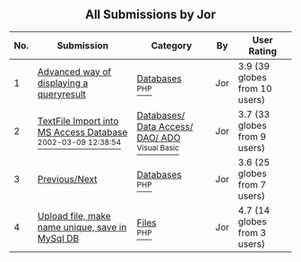﻿<div align="center">

## All Submissions by Jor

</div>

No.  | Submission | Category | By   | User Rating
---- | ---------- | -------- | ---- | -----------
1 | [Advanced way of displaying a queryresult<br />](https://github.com/Planet-Source-Code/jor-advanced-way-of-displaying-a-queryresult__8-787) | [Databases<br /><sup>PHP</sup>](../ByCategory/databases__8-5.md) | Jor | 3.9 (39 globes from 10 users)
2 | [TextFile Import into MS Access Database<br /><sup>2002-03-09 12:38:54</sup>](https://github.com/Planet-Source-Code/jor-textfile-import-into-ms-access-database__1-32490) | [Databases/ Data Access/ DAO/ ADO<br /><sup>Visual Basic</sup>](../ByCategory/databases-data-access-dao-ado__1-6.md) | Jor | 3.7 (33 globes from 9 users)
3 | [Previous/Next<br />](https://github.com/Planet-Source-Code/jor-previous-next__8-413) | [Databases<br /><sup>PHP</sup>](../ByCategory/databases__8-5.md) | Jor | 3.6 (25 globes from 7 users)
4 | [Upload file, make name unique, save in MySql DB<br />](https://github.com/Planet-Source-Code/jor-upload-file-make-name-unique-save-in-mysql-db__8-561) | [Files<br /><sup>PHP</sup>](../ByCategory/files__8-2.md) | Jor | 4.7 (14 globes from 3 users)
